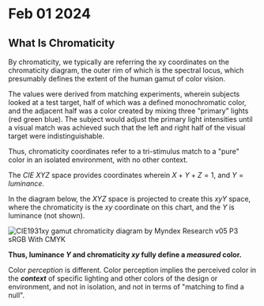 # Feb 01 2024

## What Is Chromaticity

By chromaticity, we typically are referring the xy coordinates on the chromaticity diagram, the outer rim of which is the spectral locus, which presumably defines the extent of the human gamut of color vision.

The values were derived from matching experiments, wherein subjects looked at a test target, half of which was a defined monochromatic color, and the adjacent half was a color created by mixing three "primary" lights (red green blue). The subject would adjust the primary light intensities until a visual match was achieved such that the left and right half of the visual target were indistinguishable.

Thus, chromaticity coordinates refer to a tri-stimulus match to a "pure" color in an isolated environment, with no other context.

The $CIE\ XYZ$ space provides coordinates wherein $X+Y+Z=1$, and $Y = luminance$.

In the diagram below, the $XYZ$ space is projected to create this $xyY$ space, where the chromaticity is the $xy$ coordinate on this chart, and the $Y$ is luminance (not shown).


![CIE1931xy gamut chromaticity diagram by Myndex Research v05 P3 sRGB With CMYK](https://github.com/w3c/PNG-spec/assets/42009457/b6a04637-95bd-4bd2-838b-abf9592d5b75)



**Thus, luminance $Y$ and chromaticity $xy$ fully define a _measured_ color.**



Color _perception_ is different. Color perception implies the perceived color in the **_context_** of specific lighting and other colors of the design or environment, and not in isolation, and not in terms of "matching to find a null".

